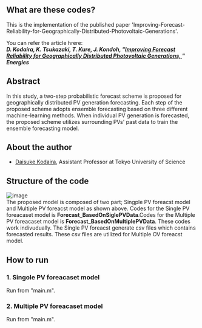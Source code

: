 ## What are these codes?
This is the implementation of the published paper 'Improving-Forecast-Reliability-for-Geographically-Distributed-Photovoltaic-Generations'.

You can refer the article hrere:  
***D. Kodaira, K. Tsukazaki, T. Kure, J. Kondoh, "[Improving Forecast Reliability for Geographically Distributed Photovoltaic Generations, ](https://www.preprints.org/manuscript/202110.0037/v1)" Energies***

## Abstract
In this study, a two-step probabilistic forecast scheme is proposed for geographically distributed PV generation forecasting. Each step of the proposed scheme adopts ensemble forecasting based on three different machine-learning methods. When individual PV generation is forecasted, the proposed scheme utilizes surrounding PVs' past data to train the ensemble forecasting model. 

## About the author
- [Daisuke Kodaira](https://sites.google.com/view/daisukekodaira03en/home?authuser=0), Assistant Professor at Tokyo University of Science

## Structure of the code
![image](https://user-images.githubusercontent.com/43132698/138842220-19095542-8cda-46dd-bcde-6ba9538686f0.png)  
The proposed model is composed of two part; Singple PV foreacst model and Multiple PV foreacst model as shown above. Codes for the Single PV foreacaset model is **Forecast_BasedOnSiglePVData**.Codes for the Multiple PV foreacaset model is **Forecast_BasedOnMultiplePVData**. These codes work indivudually. The Single PV foreacst generate csv files which contains forecasted results. These csv files are utilized for Multiple OV foreacst model.  

## How to run
### 1. Singole PV foreacaset model
Run from "main.m".  


### 2. Multiple PV foreacaset model
Run from "main.m".  




